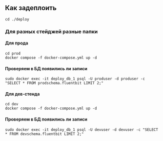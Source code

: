 ## Как задеплоить

`cd ./deploy`

### Для разных стейджей разные папки
#### Для прода

```
cd prod
docker compose -f docker-compose.yml up -d
```

#### Проверяем в БД появились ли записи

`sudo docker exec -it deploy_db_1 psql -U produser -d produser -c "SELECT * FROM prodschema.fluentbit LIMIT 2;"`

#### Для дев-стенда

```
cd dev
docker compose -f docker-compose.yml up -d
```

#### Проверяем в БД появились ли записи

`sudo docker exec -it deploy_db_1 psql -U devuser -d devuser -c "SELECT * FROM devschema.fluentbit LIMIT 2;"`
